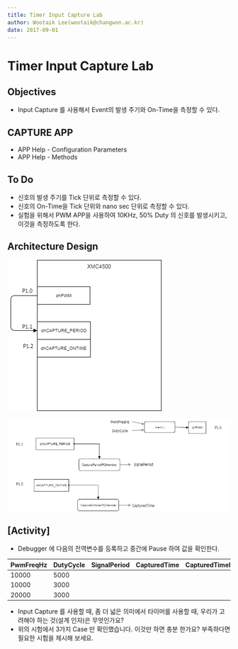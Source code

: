 ```yaml
---
title: Timer Input Capture Lab  
author: Wootaik Lee(wootaik@changwon.ac.kr)  
date: 2017-09-01  
---
```


# Timer Input Capture Lab  



## Objectives

*   Input Capture 를 사용해서 Event의 발생 주기와 On-Time을 측정할 수 있다.




## CAPTURE APP

*   APP Help - Configuration Parameters
*   APP Help - Methods



## To Do

*   신호의 발생 주기를 Tick 단위로 측정할 수 있다.
*   신호의 On-Time을 Tick 단위와 nano sec 단위로 측정할 수 있다.
*   실험을 위해서 PWM APP을 사용하여 10KHz, 50% Duty 의 신호를 발생시키고, 이것을 측정하도록 한다.

## Architecture Design

![LabTimerCapture_SysDiagram](images/LabTimerCapture_SysDiagram.png)



![LabTimerCapture_SwArchitecture](images/LabTimerCapture_SwArchitecture.png)



## [Activity]

*   Debugger 에 다음의 전역변수를 등록하고 중간에 Pause 하여 값을 확인한다.



| PwmFreqHz | DutyCycle | SignalPeriod | CapturedTime | CapturedTimeInNanoSec |
| --------- | --------- | ------------ | ------------ | --------------------- |
| 10000     | 5000      |              |              |                       |
| 10000     | 3000      |              |              |                       |
| 20000     | 3000      |              |              |                       |

*   Input Capture 를 사용할 때, 좀 더 넓은 의미에서 타이머를 사용할 때, 우리가 고려해야 하는 것(설계 인자)은 무엇인가요? 
*   위의 시험에서 3가지 Case 만 확인했습니다.  이것만 하면 충분 한가요? 부족하다면 필요한 시험을 제시해 보세요.